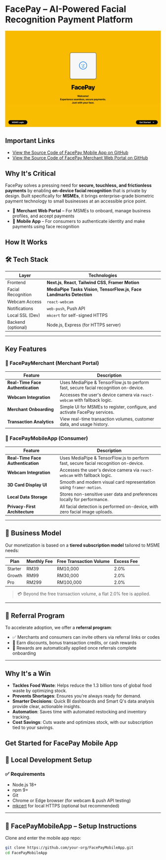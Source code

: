 # FacePay – AI-Powered Facial Recognition Payment Platform
![Alt text](face-pay-mvp\public\images\facePay.jpg)

## Important Links
- [View the Source Code of FacePay Mobile App on GitHub](https://github.com/xx-3-xx/FacePayMobileApp)
- [View the Source Code of FacePay Merchant Web Portal on GitHub](https://github.com/xx-3-xx/FacePayMobileApp)

Why It's Critical
-----------------
FacePay solves a pressing need for **secure, touchless, and frictionless payments** by enabling **on-device facial recognition** that is private by design. Built specifically for **MSMEs**, it brings enterprise-grade biometric payment technology to small businesses at an accessible price point.


- 🧾 **Merchant Web Portal** – For MSMEs to onboard, manage business profiles, and accept payments
- 📱 **Mobile App** – For consumers to authenticate identity and make payments using face recognition


How It Works
------------

## 🛠 Tech Stack

| Layer       | Technologies |
|-------------|--------------|
| Frontend    | **Next.js**, **React**, **Tailwind CSS**, **Framer Motion** |
| Facial Recognition | **MediaPipe Tasks Vision**, **TensorFlow.js**, **Face Landmarks Detection** |
| Webcam Access | `react-webcam` |
| Notifications | `web-push`, Push API |
| Local SSL (Dev) | `mkcert` for self-signed HTTPS |
| Backend (optional) | Node.js, Express (for HTTPS server) |

---

## Key Features

### 🧾 FacePayMerchant (Merchant Portal)

| Feature                           | Description                                                                 |
|-----------------------------------|-----------------------------------------------------------------------------|
| **Real-Time Face Authentication** | Uses MediaPipe & TensorFlow.js to perform fast, secure facial recognition on-device. |
| **Webcam Integration**            | Accesses the user's device camera via `react-webcam` with fallback logic.   |
| **Merchant Onboarding**           | Simple UI for MSMEs to register, configure, and activate FacePay services. |
| **Transaction Analytics**         | View real-time transaction volumes, customer data, and usage history.      |

### 📱 FacePayMobileApp (Consumer)

| Feature                           | Description                                                                 |
|-----------------------------------|-----------------------------------------------------------------------------|
| **Real-Time Face Authentication** | Uses MediaPipe & TensorFlow.js to perform fast, secure facial recognition on-device. |
| **Webcam Integration**            | Accesses the user's device camera via `react-webcam` with fallback logic.   |
| **3D Card Display UI**            | Smooth and modern visual card representation using `framer-motion`.        |
| **Local Data Storage**            | Stores non-sensitive user data and preferences locally for performance.     |
| **Privacy-First Architecture**    | All facial detection is performed on-device, with zero facial image uploads. |
---

## 💼 Business Model

Our monetization is based on a **tiered subscription model** tailored to MSME needs:

| Plan    | Monthly Fee | Free Transaction Volume | Excess Fee |
|---------|-------------|--------------------------|------------|
| Starter | RM39        | RM10,000                 | 2.0%       |
| Growth  | RM99        | RM30,000                 | 2.0%       |
| Pro     | RM299       | RM100,000                | 2.0%       |

> 💳 Beyond the free transaction volume, a flat 2.0% fee is applied.

---

## 🤝 Referral Program

To accelerate adoption, we offer a **referral program**:

- ✅ Merchants and consumers can invite others via referral links or codes
- 🎁 Earn discounts, bonus transaction credits, or cash rewards
- 🧾 Rewards are automatically applied once referrals complete onboarding

---

Why It's a Win
--------------
-   **Tackles Food Waste**: Helps reduce the 1.3 billion tons of global food waste by optimizing stock.
-   **Prevents Shortages**: Ensures you're always ready for demand.
-   **Smarter Decisions**: Quick BI dashboards and Smart Q's data analysis provide clear, actionable insights.
-   **Automation**: Saves time with automated restocking and inventory tracking.
-   **Cost Savings**: Cuts waste and optimizes stock, with our subscription tied to your savings.


Get Started for FacePay Mobile App
-----------

## 🧪 Local Development Setup

### ✅ Requirements

- Node.js 18+
- npm 9+
- Git
- Chrome or Edge browser (for webcam & push API testing)
- [mkcert](https://github.com/FiloSottile/mkcert) for local HTTPS (optional but recommended)

---

## 📱 FacePayMobileApp – Setup Instructions

Clone and enter the mobile app repo:

```bash
git clone https://github.com/your-org/FacePayMobileApp.git
cd FacePayMobileApp

